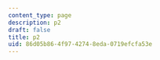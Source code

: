 ```yaml
---
content_type: page
description: p2
draft: false
title: p2
uid: 86d05b86-4f97-4274-8eda-0719efcfa53e
---
```

